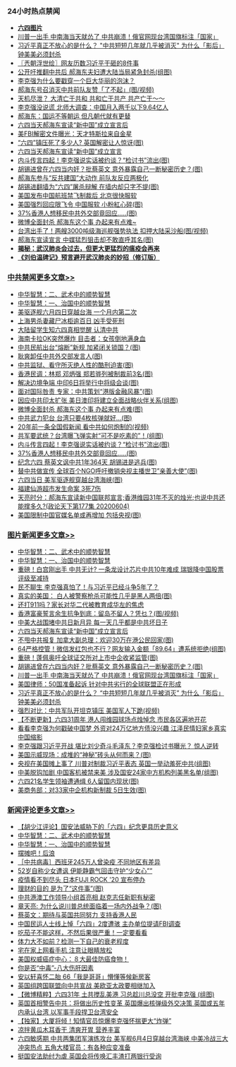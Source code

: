 <div class="catlist">
<h3>24小时热点禁闻</h3>
<ul>
<li><b><a href="64photo" target="_blank">六四图片</a></b></li>
<li><a href="https://github.com/fqnews/bnews/blob/master/topimagenews/20200604/1339678.md">川普一出手 中南海当天就怂了 中共崩溃！俄官网现台湾国旗标注「国家」</a></li>
<li><a href="https://github.com/fqnews/bnews/blob/master/topimagenews/20200604/1339660.md">习近平真正不放心的是什么？ "中共短短几年就几乎被消灭" 为什么「影后」钟美美必须封杀</a></li>
<li><a href="https://github.com/fqnews/bnews/blob/master/ssgc/20200605/1339820.md">〖兲朝浮世绘〗网友历数习近平干砸的8件事</a></li>
<li><a href="https://github.com/fqnews/bnews/blob/master/cbnews/20200605/1339980.md">公开吁推翻中共后 郝海东夫妇遭大陆当局紧急封杀(组图)</a></li>
<li><a href="https://github.com/fqnews/bnews/blob/master/headline/20200605/1339882.md">李克强为什么要戳穿一个巨大华丽的泡沫？</a></li>
<li><a href="https://github.com/fqnews/bnews/blob/master/cbnews/20200605/1339856.md">郝海东号召消灭中共前队友赞「了不起」(图/视频)</a></li>
<li><a href="https://github.com/fqnews/bnews/blob/master/comments/20200605/1339778.md">天机尽泄？ 大清亡于共和 共和亡于共产 共产亡于～～</a></li>
<li><a href="https://github.com/fqnews/bnews/blob/master/comments/20200605/1339866.md">李克强没说谎 北师大调查：中国月入两千以下9.64亿人</a></li>
<li><a href="https://github.com/fqnews/bnews/blob/master/comments/20200605/1339740.md">郝海东：国运不等朝运 但凡朝代就有更替</a></li>
<li><a href="https://github.com/fqnews/bnews/blob/master/topimagenews/20200605/1340002.md">六四当天郝海东宣读“新中国”成立宣言后</a></li>
<li><a href="https://github.com/fqnews/bnews/blob/master/comments/20200605/1339786.md">美FBI解密文件曝光：天才特斯拉来自金星</a></li>
<li><a href="https://github.com/fqnews/bnews/blob/master/cbnews/20200605/1339979.md">“六四”镇压死了多少人? 英国解密让人惊讶(图)</a></li>
<li><a href="https://github.com/fqnews/bnews/blob/master/cbnews/20200604/1339650.md">六四当天郝海东宣读“新中国”成立宣言</a></li>
<li><a href="https://github.com/fqnews/bnews/blob/master/cbnews/20200605/1340056.md">内斗传言四起！李克强说实话被约谈？“检讨书”流出(图)</a></li>
<li><a href="https://github.com/fqnews/bnews/blob/master/topimagenews/20200605/1339888.md">胡锡进曾在六四当内奸？批蔡英文 意外暴露自己一断秘密历史？(图)</a></li>
<li><a href="https://github.com/fqnews/bnews/blob/master/comments/20200605/1339962.md">郝海东参与“反共建国”大动作 前队友反应两极化</a></li>
<li><a href="https://github.com/fqnews/bnews/blob/master/cbnews/20200605/1339806.md">胡锡进翻墙为“六四”屠杀辩解 在墙内却只字不提(图)</a></li>
<li><a href="https://github.com/fqnews/bnews/blob/master/comments/20200605/1339805.md">美国发布中国航班禁飞制裁后 北京很快服软</a></li>
<li><a href="https://github.com/fqnews/bnews/blob/master/cbnews/20200605/1339986.md">美国强烈回应限飞令 中国服软 小粉紅心碎(图)</a></li>
<li><a href="https://github.com/fqnews/bnews/blob/master/cbnews/20200605/1340029.md">37%香港人想移民中共外交部竟回应…..(图)</a></li>
<li><a href="https://github.com/fqnews/bnews/blob/master/comments/20200605/1340038.md">微博全面封杀 郝海东这个事 办起来有点难~</a></li>
<li><a href="https://github.com/fqnews/bnews/blob/master/cbnews/20200605/1339911.md">台湾出手了！两艘3000吨级海巡舰强势执法 扣押大陆采沙船(图/视频)</a></li>
<li><a href="https://github.com/fqnews/bnews/blob/master/cnnews/20200605/1340043.md">郝海东宣读宣言 中媒猛烈狙击却不敢直呼其名(图)</a></li>
<li><b><a href="https://github.com/fqnews/bnews/blob/master/comments/20200211/1275071.md" target="_blank">揭秘：武汉肺炎会过去，但更大更猛烈的瘟疫会再来</a></b></li>
<li><b><a href="https://github.com/fqnews/bnews/blob/master/comments/20200207/1272816.md" target="_blank">《刘伯温碑记》预言避开武汉肺炎的妙招（修订版）</a></b></li>
</ul>
</div>

<div class="catlist">
<h3><a href="https://github.com/fqnews/bnews/blob/master/cbnews/" target="_blank">中共禁闻</a><span><a href="https://github.com/fqnews/bnews/blob/master/cbnews/" target="_blank" rel="nofollow">更多文章>></a></span></h3>
<ul>
<li><a href="https://github.com/fqnews/bnews/blob/master/comments/20200605/783249.md" target="_blank">中华智慧：二、武术中的顺势智慧</a></li>
<li><a href="https://github.com/fqnews/bnews/blob/master/comments/20200605/1340202.md" target="_blank">中华智慧：一、治国中的顺势智慧</a></li>
<li><a href="https://github.com/fqnews/bnews/blob/master/cbnews/20200605/1340179.md" target="_blank">美驱逐舰六月四日穿越台海 一个月内第二次</a></li>
<li><a href="https://github.com/fqnews/bnews/blob/master/cbnews/20200605/1340178.md" target="_blank">上海男杀妻藏尸冰柜逾百日 凶手受死刑</a></li>
<li><a href="https://github.com/fqnews/bnews/blob/master/cbnews/20200605/1340177.md" target="_blank">大陆留学生知六四真相觉醒 认清中共</a></li>
<li><a href="https://github.com/fqnews/bnews/blob/master/cbnews/20200605/1340175.md" target="_blank">海南卡拉OK突然爆炸 目击者：女孩倒地满身血</a></li>
<li><a href="https://github.com/fqnews/bnews/blob/master/cbnews/20200605/1340151.md" target="_blank">中共民航出台“熔断”新规 加紧闭关锁国？(图)</a></li>
<li><a href="https://github.com/fqnews/bnews/blob/master/cbnews/20200605/1340134.md" target="_blank">耿爽卸任中共外交部发言人(图)</a></li>
<li><a href="https://github.com/fqnews/bnews/blob/master/cbnews/20200605/1340107.md" target="_blank">中共监狱、看守所灭绝人性的酷刑迫害(图)</a></li>
<li><a href="https://github.com/fqnews/bnews/blob/master/cbnews/20200605/1340100.md" target="_blank">香港民调：林郑 邓炳强 郑若骅列被制裁前3名(图)</a></li>
<li><a href="https://github.com/fqnews/bnews/blob/master/cbnews/20200605/1340094.md" target="_blank">解决边境争端 中印6日将举行中将级会谈(图)</a></li>
<li><a href="https://github.com/fqnews/bnews/blob/master/cbnews/20200605/1340093.md" target="_blank">面对国际咎责 专家：中共策划“港版金融风暴”(图)</a></li>
<li><a href="https://github.com/fqnews/bnews/blob/master/cbnews/20200605/1340089.md" target="_blank">因应中共印太扩张 美日澳印将建立全面战略伙伴关系(组图)</a></li>
<li><a href="https://github.com/fqnews/bnews/blob/master/cbnews/20200605/1340082.md" target="_blank">微博全面封杀 郝海东这个事 办起来有点难(图)</a></li>
<li><a href="https://github.com/fqnews/bnews/blob/master/cbnews/20200605/1340066.md" target="_blank">中共武力犯台 台湾只要4枚核弹就好…(图)</a></li>
<li><a href="https://github.com/fqnews/bnews/blob/master/cbnews/20200605/1340065.md" target="_blank">20年前一条全国假新闻 看中共如何炮制的(视频)</a></li>
<li><a href="https://github.com/fqnews/bnews/blob/master/cbnews/20200605/1340064.md" target="_blank">共军要武统？台湾曝飞弹实射“可不是吃素的”！(组图)</a></li>
<li><a href="https://github.com/fqnews/bnews/blob/master/cbnews/20200605/1340056.md" target="_blank">内斗传言四起！李克强说实话被约谈？“检讨书”流出(图)</a></li>
<li><a href="https://github.com/fqnews/bnews/blob/master/cbnews/20200605/1340029.md" target="_blank">37%香港人想移民中共外交部竟回应…..(图)</a></li>
<li><a href="https://github.com/fqnews/bnews/blob/master/cbnews/20200605/1340028.md" target="_blank">纪念六四 蔡英文讽中共1年364天 胡锡进是逃兵(图)</a></li>
<li><a href="https://github.com/fqnews/bnews/blob/master/cbnews/20200605/1340024.md" target="_blank">替中共做宣传 全球百个NGO呼吁撤销央视主播世卫&#8221;亲善大使&#8221;(图)</a></li>
<li><a href="https://github.com/fqnews/bnews/blob/master/cbnews/20200605/1340008.md" target="_blank">六四当日 美军驱逐舰穿越台湾海峡(图)</a></li>
<li><a href="https://github.com/fqnews/bnews/blob/master/cbnews/20200605/1340007.md" target="_blank">福建仙游超市发生命案 3死7伤</a></li>
<li><a href="https://github.com/fqnews/bnews/blob/master/cbnews/20200605/1339998.md" target="_blank">天亮时分：郝海东宣读新中国联邦宣言;香港维园31年不灭的烛光;也说中共还能撑多久?(政论天下第177集 20200604)</a></li>
<li><a href="https://github.com/fqnews/bnews/blob/master/cbnews/20200605/1339996.md" target="_blank">美国限制中国官媒名单或再增加 包括央视(图)</a></li>

</ul>
</div>
<div class="catlist">
<h3><a href="https://github.com/fqnews/bnews/blob/master/topimagenews/" target="_blank">图片新闻</a><span><a href="https://github.com/fqnews/bnews/blob/master/topimagenews/" target="_blank" rel="nofollow">更多文章>></a></span></h3>
<ul>
<li><a href="https://github.com/fqnews/bnews/blob/master/comments/20200605/783249.md" target="_blank">中华智慧：二、武术中的顺势智慧</a></li>
<li><a href="https://github.com/fqnews/bnews/blob/master/comments/20200605/1340202.md" target="_blank">中华智慧：一、治国中的顺势智慧</a></li>
<li><a href="https://github.com/fqnews/bnews/blob/master/topimagenews/20200605/1340174.md" target="_blank">重磅！白宫刚出手 中共无计? 一条龙设计芯片中共10年难成 瑞银降中国股票评级至减持</a></li>
<li><a href="https://github.com/fqnews/bnews/blob/master/topimagenews/20200605/1340121.md" target="_blank">民不聊生 李克强真怕了！与习近平已经斗争5年了？</a></li>
<li><a href="https://github.com/fqnews/bnews/blob/master/topimagenews/20200605/1340120.md" target="_blank">真实的美国： 白人被警察枪杀可能性几乎是黑人两倍(图)</a></li>
<li><a href="https://github.com/fqnews/bnews/blob/master/topimagenews/20200605/1340081.md" target="_blank">还打911吗？家长对华二代被教育成华左的焦虑</a></li>
<li><a href="https://github.com/fqnews/bnews/blob/master/topimagenews/20200605/1340076.md" target="_blank">香港富豪誓言余生抗争到底：留岛不留人？凭乜？(图/视频)</a></li>
<li><a href="https://github.com/fqnews/bnews/blob/master/topimagenews/20200605/1340055.md" target="_blank">中美大战围堵中共日新月异 每一天几乎都是中共坏日子</a></li>
<li><a href="https://github.com/fqnews/bnews/blob/master/topimagenews/20200605/1340002.md" target="_blank">六四当天郝海东宣读“新中国”成立宣言后</a></li>
<li><a href="https://github.com/fqnews/bnews/blob/master/topimagenews/20200605/1340001.md" target="_blank">不甩中共报复 加拿大副总理：欢迎30万在港公民回家(图)</a></li>
<li><a href="https://github.com/fqnews/bnews/blob/master/topimagenews/20200605/1340000.md" target="_blank">64严格控管！微信发红包也不行？网友输入金额「89.64」遭系统拒绝(组图)</a></li>
<li><a href="https://github.com/fqnews/bnews/blob/master/topimagenews/20200605/1339951.md" target="_blank">重磅！蓬佩奥吁全球证交所对上市中企收紧监管(图)</a></li>
<li><a href="https://github.com/fqnews/bnews/blob/master/topimagenews/20200605/1339888.md" target="_blank">胡锡进曾在六四当内奸？批蔡英文 意外暴露自己一断秘密历史？(图)</a></li>
<li><a href="https://github.com/fqnews/bnews/blob/master/topimagenews/20200604/1339678.md" target="_blank">川普一出手 中南海当天就怂了 中共崩溃！俄官网现台湾国旗标注「国家」</a></li>
<li><a href="https://github.com/fqnews/bnews/blob/master/topimagenews/20200604/1339677.md" target="_blank">美国律师：50国准备起诉 针对中共劣行的全球联盟正在形成</a></li>
<li><a href="https://github.com/fqnews/bnews/blob/master/topimagenews/20200604/1339660.md" target="_blank">习近平真正不放心的是什么？ &#8220;中共短短几年就几乎被消灭&#8221; 为什么「影后」钟美美必须封杀</a></li>
<li><a href="https://github.com/fqnews/bnews/blob/master/topimagenews/20200604/1339646.md" target="_blank">强烈对比：中共军队开坦克镇压 美国军人下跪(视频)</a></li>
<li><a href="https://github.com/fqnews/bnews/blob/master/topimagenews/20200604/1339645.md" target="_blank">【不断更新】六四31周年 港人闯维园球场点烛悼念 市民各区遍地开花</a></li>
<li><a href="https://github.com/fqnews/bnews/blob/master/topimagenews/20200604/1339617.md" target="_blank">看看李克强为何戳破中国梦 外资对24万亿地方债没兴趣 江泽民情妇家乡真实中国缩影</a></li>
<li><a href="https://github.com/fqnews/bnews/blob/master/topimagenews/20200604/1339565.md" target="_blank">李克强跟习近平开战 堪比刘少奇斗毛泽东？李克强检讨书曝光？ 惊人逆转</a></li>
<li><a href="https://github.com/fqnews/bnews/blob/master/topimagenews/20200604/1339557.md" target="_blank">美国示威现场：成堆的“神秘”砖头从何而来？(图)</a></li>
<li><a href="https://github.com/fqnews/bnews/blob/master/topimagenews/20200604/1339540.md" target="_blank">央视在美国摊上事了 川普对制裁习近平表态 英国一举动羞死中共(组图)</a></li>
<li><a href="https://github.com/fqnews/bnews/blob/master/topimagenews/20200604/1339454.md" target="_blank">中美脱钩加剧 中国客机被禁来美 涉及国安24家中方机构列美黑名单(组图)</a></li>
<li><a href="https://github.com/fqnews/bnews/blob/master/topimagenews/20200604/1339418.md" target="_blank">六四21名学生领袖遭通缉 6人留国内现状(图)</a></li>
<li><a href="https://github.com/fqnews/bnews/blob/master/topimagenews/20200604/1339410.md" target="_blank">美商务部：对33家中企机构新制裁 5日生效(图)</a></li>

</ul>
</div>
<div class="catlist">
<h3><a href="https://github.com/fqnews/bnews/blob/master/comments/" target="_blank">新闻评论</a><span><a href="https://github.com/fqnews/bnews/blob/master/comments/" target="_blank" rel="nofollow">更多文章>></a></span></h3>
<ul>
<li><a href="https://github.com/fqnews/bnews/blob/master/comments/20200605/1340209.md" target="_blank">【胡少江评论】国安法威胁下的「六四」纪念更具历史意义</a></li>
<li><a href="https://github.com/fqnews/bnews/blob/master/comments/20200605/783249.md" target="_blank">中华智慧：二、武术中的顺势智慧</a></li>
<li><a href="https://github.com/fqnews/bnews/blob/master/comments/20200605/1340202.md" target="_blank">中华智慧：一、治国中的顺势智慧</a></li>
<li><a href="https://github.com/fqnews/bnews/blob/master/comments/20200605/1340206.md" target="_blank">摆摊吧！后浪</a></li>
<li><a href="https://github.com/fqnews/bnews/blob/master/comments/20200605/1340184.md" target="_blank">［中共病毒］西班牙245万人曾染疫 不同地区有差异</a></li>
<li><a href="https://github.com/fqnews/bnews/blob/master/comments/20200605/1340159.md" target="_blank">52岁自称少女遭讽  伊能静霸气回击守护“少女心””</a></li>
<li><a href="https://github.com/fqnews/bnews/blob/master/comments/20200605/1340158.md" target="_blank">疫情看不到尽头  日本FUJI ROCK &#x27;20 宣布停办</a></li>
<li><a href="https://github.com/fqnews/bnews/blob/master/comments/20200605/1340130.md" target="_blank">理财的目的 是为了“这件事”(图)</a></li>
<li><a href="https://github.com/fqnews/bnews/blob/master/comments/20200605/1340124.md" target="_blank">中共港澳工作领导小组首亮相 赵克志任新职有秘密</a></li>
<li><a href="https://github.com/fqnews/bnews/blob/master/comments/20200605/1340122.md" target="_blank">章天亮: 为什么说川普总统面临着一场内外战争？(图)</a></li>
<li><a href="https://github.com/fqnews/bnews/blob/master/comments/20200605/1340116.md" target="_blank">蔡英文：期待与英国共同努力 支持香港人民</a></li>
<li><a href="https://github.com/fqnews/bnews/blob/master/comments/20200605/1340115.md" target="_blank">中国民运人士线上悼「六四」2度遭骇 主办单位提请FBI调查</a></li>
<li><a href="https://github.com/fqnews/bnews/blob/master/comments/20200605/1340114.md" target="_blank">吃茄子不能这样，不然后果很严重！一定要看看</a></li>
<li><a href="https://github.com/fqnews/bnews/blob/master/comments/20200605/1340113.md" target="_blank">体力大不如前？检测一下自己的衰老程度</a></li>
<li><a href="https://github.com/fqnews/bnews/blob/master/comments/20200605/1340112.md" target="_blank">宅在家上网看手机 注意让眼睛放松</a></li>
<li><a href="https://github.com/fqnews/bnews/blob/master/comments/20200605/1340111.md" target="_blank">美国权威癌症中心：８大最佳防癌食物！</a></li>
<li><a href="https://github.com/fqnews/bnews/blob/master/comments/20200605/1340110.md" target="_blank">你是否“中毒”-八大伤肝因素</a></li>
<li><a href="https://github.com/fqnews/bnews/blob/master/comments/20200605/1340109.md" target="_blank">安以轩喜怀二胎  66「我是哥哥」懵懂等候新房客</a></li>
<li><a href="https://github.com/fqnews/bnews/blob/master/comments/20200605/1340102.md" target="_blank">英国组跨国联盟向中共宣战 美欧亚太政要相继加入</a></li>
<li><a href="https://github.com/fqnews/bnews/blob/master/comments/20200605/1340101.md" target="_blank">【微博精粹】六四31年 土共搅乱美港 习总趁川总没空 开批李克强 (组图)</a></li>
<li><a href="https://github.com/fqnews/bnews/blob/master/comments/20200605/1340098.md" target="_blank">英国首相警告中共：将做出历史性变革 英国爆出核弹级外交决策 英国或五年内承认台湾 以军事手段捍卫台湾安全</a></li>
<li><a href="https://github.com/fqnews/bnews/blob/master/comments/20200605/1340096.md" target="_blank">【独家】大厦将倾！知情官员惊爆李克强怀揣更大“炸弹”</a></li>
<li><a href="https://github.com/fqnews/bnews/blob/master/comments/20200605/1340095.md" target="_blank">凉拌黄瓜木耳香干 清爽开胃 营养丰富</a></li>
<li><a href="https://github.com/fqnews/bnews/blob/master/comments/20200605/1340090.md" target="_blank">六四敏感期 中共两集团军演练攻台 美军舰6月4日穿越台湾海峡 中美冷战三大冲突热点 五角大楼官员：有各种应变准备</a></li>
<li><a href="https://github.com/fqnews/bnews/blob/master/comments/20200605/1340074.md" target="_blank">挺国安法助纣为虐 英国会将传唤汇丰渣打两银行受询</a></li>

</ul>
</div>